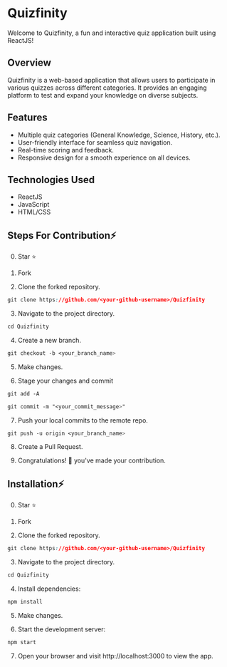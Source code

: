 # Quizfinity


Welcome to Quizfinity, a fun and interactive quiz application built using ReactJS!


## Overview

Quizfinity is a web-based application that allows users to participate in various quizzes across different categories. It provides an engaging platform to test and expand your knowledge on diverse subjects.


## Features

- Multiple quiz categories (General Knowledge, Science, History, etc.).
- User-friendly interface for seamless quiz navigation.
- Real-time scoring and feedback.
- Responsive design for a smooth experience on all devices.


## Technologies Used

- ReactJS
- JavaScript
- HTML/CSS


## Steps For Contribution⚡

0. Star ⭐

1. Fork

2. Clone the forked repository.

```css
git clone https://github.com/<your-github-username>/Quizfinity
```

3. Navigate to the project directory.

```py
cd Quizfinity
```

4. Create a new branch.

```css
git checkout -b <your_branch_name>
```

5. Make changes.

6. Stage your changes and commit

```css
git add -A

git commit -m "<your_commit_message>"
```

7. Push your local commits to the remote repo.

```css
git push -u origin <your_branch_name>
```

8. Create a Pull Request.

9. Congratulations! 🎉 you've made your contribution.



## Installation⚡

0. Star ⭐

1. Fork

2. Clone the forked repository.

```css
git clone https://github.com/<your-github-username>/Quizfinity
```

3. Navigate to the project directory.

```py
cd Quizfinity
```

4. Install dependencies:

```css
npm install
```

5. Make changes.

6. Start the development server:

```css
npm start
```

7. Open your browser and visit http://localhost:3000 to view the app.
